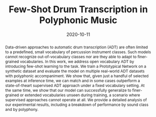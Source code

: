---
layout: default-publication
title: "Few-Shot Drum Transcription in Polyphonic Music"
collection: publications
permalink: /publications/2020-10-11-wang2020fewshotdrum
abstract: "Data-driven approaches to automatic drum transcription (ADT) are often limited to a predefined, small vocabulary of percussion instrument classes. Such models cannot recognize out-of-vocabulary classes nor are they able to adapt to finer-grained vocabularies. In this work, we address open vocabulary ADT by introducing few-shot learning to the task. We train a Prototypical Network on a synthetic dataset and evaluate the model on multiple real-world ADT datasets with polyphonic accompaniment. We show that, given just a handful of selected examples at inference time, we can match and in some cases outperform a state-of-theart supervised ADT approach under a fixed vocabulary setting. At the same time, we show that our model can successfully generalize to finer-grained or extended vocabularies unseen during training, a scenario where supervised approaches cannot operate at all. We provide a detailed analysis of our experimental results, including a breakdown of performance by sound class and by polyphony."
date: 2020-10-11
venue: 'International Society for Music Information Retrieval Conference'
venue_short: 'ISMIR'
paperurl: '/files/wang2020fewshotdrum.pdf'
image: '/assets/images/fewshot_drums.png'
imagewidth: 75.0
video_id: 'GqHi_KoEvzE'
poster: '/files/wang2020fewshotdrum_poster.pdf'
categories: 
  - Music Information Retrieval
citation: 'Wang, Y., Salamon, J., Cartwright, M., Bryan, N.J., Bello, J.P. Few-Shot Drum Transcription in Polyphonic Music.  In <i>Proceedings of the International Society for Music Information Retrieval Conference (ISMIR)</i>, 2020.'
---